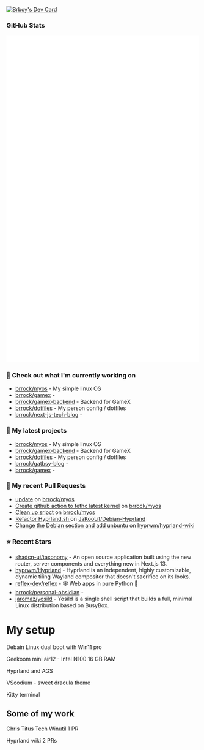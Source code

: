 <a href="https://app.daily.dev/brboy"><img src="https://api.daily.dev/devcards/v2/4Od30842NXiIC3it6dfHG.png?r=60c&type=default" width="356" alt="Brboy's Dev Card"/></a>
### GitHub Stats

<p align="left"><img src="https://raw.githubusercontent.com/brrock/brrock/main/github-metrics.svg" /></p>

### 👷 Check out what I'm currently working on

- [brrock/myos](https://github.com/brrock/myos) - My simple linux OS
- [brrock/gamex](https://github.com/brrock/gamex) - 
- [brrock/gamex-backend](https://github.com/brrock/gamex-backend) - Backend for GameX 
- [brrock/dotfiles](https://github.com/brrock/dotfiles) - My person config / dotfiles
- [brrock/next-js-tech-blog](https://github.com/brrock/next-js-tech-blog) - 
### 🌱 My latest projects

- [brrock/myos](https://github.com/brrock/myos) - My simple linux OS
- [brrock/gamex-backend](https://github.com/brrock/gamex-backend) - Backend for GameX 
- [brrock/dotfiles](https://github.com/brrock/dotfiles) - My person config / dotfiles
- [brrock/gatbsy-blog](https://github.com/brrock/gatbsy-blog) - 
- [brrock/gamex](https://github.com/brrock/gamex) - 
### 🔨 My recent Pull Requests

- [update](https://github.com/brrock/myos/pull/4) on [brrock/myos](https://github.com/brrock/myos)
- [Create github action to fethc latest kernel](https://github.com/brrock/myos/pull/3) on [brrock/myos](https://github.com/brrock/myos)
- [Clean up sripct](https://github.com/brrock/myos/pull/2) on [brrock/myos](https://github.com/brrock/myos)
- [Refactor Hyprland.sh ](https://github.com/JaKooLit/Debian-Hyprland/pull/142) on [JaKooLit/Debian-Hyprland](https://github.com/JaKooLit/Debian-Hyprland)
- [Change the Debian section and add unbuntu](https://github.com/hyprwm/hyprland-wiki/pull/740) on [hyprwm/hyprland-wiki](https://github.com/hyprwm/hyprland-wiki)
### ⭐ Recent Stars

- [shadcn-ui/taxonomy](https://github.com/shadcn-ui/taxonomy) - An open source application built using the new router, server components and everything new in Next.js 13.
- [hyprwm/Hyprland](https://github.com/hyprwm/Hyprland) - Hyprland is an independent, highly customizable, dynamic tiling Wayland compositor that doesn&#39;t sacrifice on its looks.
- [reflex-dev/reflex](https://github.com/reflex-dev/reflex) - 🕸️ Web apps in pure Python 🐍
- [brrock/personal-obsidian](https://github.com/brrock/personal-obsidian) - 
- [jaromaz/yosild](https://github.com/jaromaz/yosild) - Yosild is a single shell script that builds a full, minimal Linux distribution based on BusyBox.
# My setup

Debain Linux dual boot with Win11 pro

Geekoom mini air12 - Intel N100 16 GB RAM

Hyprland and AGS 

VScodium - sweet dracula theme

Kitty terminal

## Some of my work

Chris Titus Tech Winutil 1 PR

Hyprland wiki 2 PRs

